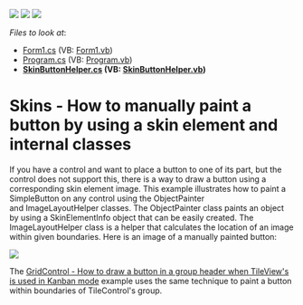 <!-- default badges list -->
![](https://img.shields.io/endpoint?url=https://codecentral.devexpress.com/api/v1/VersionRange/128615534/16.1.4%2B)
[![](https://img.shields.io/badge/Open_in_DevExpress_Support_Center-FF7200?style=flat-square&logo=DevExpress&logoColor=white)](https://supportcenter.devexpress.com/ticket/details/T498252)
[![](https://img.shields.io/badge/📖_How_to_use_DevExpress_Examples-e9f6fc?style=flat-square)](https://docs.devexpress.com/GeneralInformation/403183)
<!-- default badges end -->
<!-- default file list -->
*Files to look at*:

* [Form1.cs](./CS/DXApplication191/Form1.cs) (VB: [Form1.vb](./VB/DXApplication191/Form1.vb))
* [Program.cs](./CS/DXApplication191/Program.cs) (VB: [Program.vb](./VB/DXApplication191/Program.vb))
* **[SkinButtonHelper.cs](./CS/DXApplication191/SkinButtonHelper.cs) (VB: [SkinButtonHelper.vb](./VB/DXApplication191/SkinButtonHelper.vb))**
<!-- default file list end -->
# Skins - How to manually paint a button by using a skin element and internal classes


<p>If you have a control and want to place a button to one of its part, but the control does not support this, there is a way to draw a button using a corresponding skin element image. This example illustrates how to paint a SimpleButton on any control using the ObjectPainter and ImageLayoutHelper classes. The ObjectPainter class paints an object by using a SkinElementInfo object that can be easily created. The ImageLayoutHelper class is a helper that calculates the location of an image within given boundaries. Here is an image of a manually painted button:</p>
<img src="https://raw.githubusercontent.com/DevExpress-Examples/skins-how-to-manually-paint-a-button-by-using-a-skin-element-and-internal-classes-t498252/16.1.4+/media/d657cb1f-153c-11e7-80bf-00155d62480c.png"><br>
<p>The <a href="https://www.devexpress.com/Support/Center/p/T498132">GridControl - How to draw a button in a group header when TileView's is used in Kanban mode</a> example uses the same technique to paint a button within boundaries of TileControl's group.</p>

<br/>


